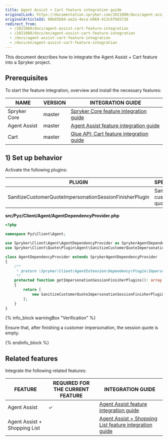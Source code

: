 ```yaml
---
title: Agent Assist + Cart feature integration guide
originalLink: https://documentation.spryker.com/2021080/docs/agent-assist-cart-feature-integration
originalArticleId: 98b85b04-aa2a-4eca-b968-413c6fb65726
redirect_from:
  - /2021080/docs/agent-assist-cart-feature-integration
  - /2021080/docs/en/agent-assist-cart-feature-integration
  - /docs/agent-assist-cart-feature-integration
  - /docs/en/agent-assist-cart-feature-integration
---
```


This document describes how to integrate the Agent Assist + Cart feature into a Spryker project.

## Prerequisites

To start the feature integration, overview and install the necessary features:

| NAME         | VERSION | INTEGRATION GUIDE                                            |
| ------------ | ------- | ------------------------------------------------------------ |
| Spryker Core | master  | [Spryker Сore feature integration guide](/docs/scos/dev/migration-and-integration/{{page.version}}/feature-integration-guides/spryker-core-feature-integration.html) |
| Agent Assist | master  | [Agent Assist feature integration guide](/docs/scos/dev/migration-and-integration/{{page.version}}/feature-integration-guides/agent-assist-feature-integration.html) |
| Cart         | master  | [Glue API: Cart feature integration guide](/docs/scos/dev/migration-and-integration/{{page.version}}/feature-integration-guides/glue-api/glue-api-cart-feature-integration.html) |

## 1) Set up behavior

Activate the following plugins:

| PLUGIN                                                  | SPECIFICATION               | PREREQUISITES | NAMESPACE                         |
| ------------------------------------------------------- | --------------------------- | ------------- | --------------------------------- |
| SanitizeCustomerQuoteImpersonationSessionFinisherPlugin | Sanitizes a customer quote. | None          | Spryker\Client\Quote\Plugin\Agent |

**src/Pyz/Client/Agent/AgentDependencyProvider.php**

```php
<?php

namespace Pyz\Client\Agent;

use Spryker\Client\Agent\AgentDependencyProvider as SprykerAgentDependencyProvider;
use Spryker\Client\Quote\Plugin\Agent\SanitizeCustomerQuoteImpersonationSessionFinisherPlugin;

class AgentDependencyProvider extends SprykerAgentDependencyProvider
{
    /**
     * @return \Spryker\Client\AgentExtension\Dependency\Plugin\ImpersonationSessionFinisherPluginInterface[]
     */
    protected function getImpersonationSessionFinisherPlugins(): array
    {
        return [
            new SanitizeCustomerQuoteImpersonationSessionFinisherPlugin(),
        ];
    }
}
```

{% info_block warningBox "Verification" %}

Ensure that, after finishing a customer impersonation, the session quote is empty.

{% endinfo_block %}


## Related features

Integrate the following related features:

| FEATURE                              | REQUIRED FOR THE CURRENT FEATURE | INTEGRATION GUIDE                                            |
| ------------------------------------ | -------------------------------- | ------------------------------------------------------------ |
| Agent Assist            | ✓                                | [Agent Assist feature integration guide](/docs/scos/dev/migration-and-integration/{{page.version}}/feature-integration-guides/agent-assist-feature-integration.html) |
| Agent Assist + Shopping List |                                  | [Agent Assist + Shopping List feature integration guide](/docs/scos/dev/migration-and-integration/{{page.version}}/feature-integration-guides/agent-assist-shopping-list-feature-integration.html) |

